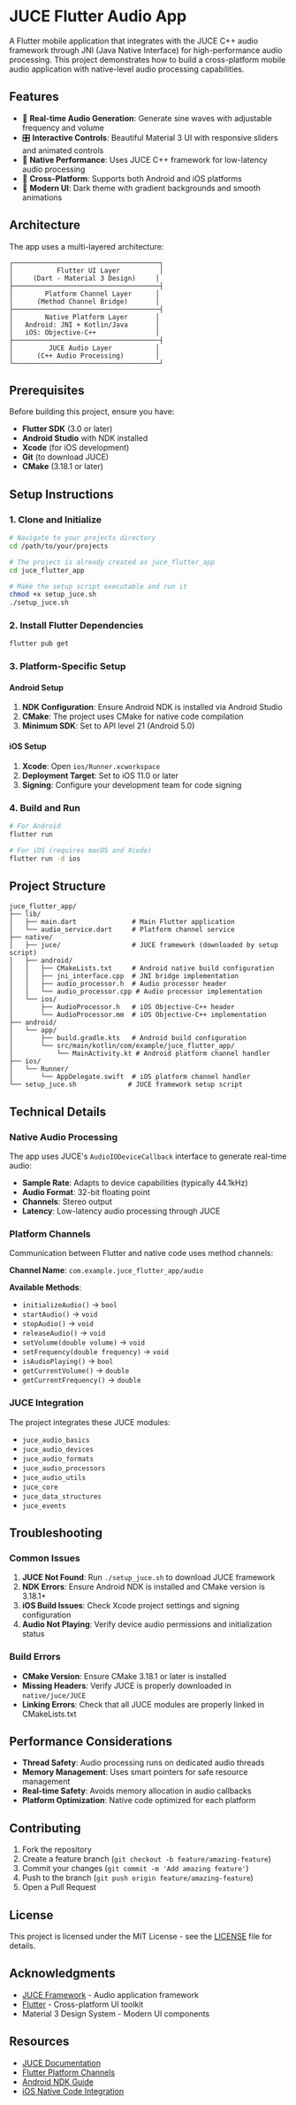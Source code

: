 # JUCE Flutter Audio App

A Flutter mobile application that integrates with the JUCE C++ audio framework through JNI (Java Native Interface) for high-performance audio processing. This project demonstrates how to build a cross-platform mobile audio application with native-level audio processing capabilities.

## Features

- 🎵 **Real-time Audio Generation**: Generate sine waves with adjustable frequency and volume
- 🎛️ **Interactive Controls**: Beautiful Material 3 UI with responsive sliders and animated controls
- 🔧 **Native Performance**: Uses JUCE C++ framework for low-latency audio processing
- 📱 **Cross-Platform**: Supports both Android and iOS platforms
- 🎨 **Modern UI**: Dark theme with gradient backgrounds and smooth animations

## Architecture

The app uses a multi-layered architecture:

```
┌─────────────────────────────────────┐
│           Flutter UI Layer          │
│     (Dart - Material 3 Design)     │
├─────────────────────────────────────┤
│        Platform Channel Layer      │
│      (Method Channel Bridge)       │
├─────────────────────────────────────┤
│        Native Platform Layer       │
│   Android: JNI + Kotlin/Java       │
│   iOS: Objective-C++               │
├─────────────────────────────────────┤
│         JUCE Audio Layer           │
│      (C++ Audio Processing)        │
└─────────────────────────────────────┘
```

## Prerequisites

Before building this project, ensure you have:

- **Flutter SDK** (3.0 or later)
- **Android Studio** with NDK installed
- **Xcode** (for iOS development)
- **Git** (to download JUCE)
- **CMake** (3.18.1 or later)

## Setup Instructions

### 1. Clone and Initialize

```bash
# Navigate to your projects directory
cd /path/to/your/projects

# The project is already created as juce_flutter_app
cd juce_flutter_app

# Make the setup script executable and run it
chmod +x setup_juce.sh
./setup_juce.sh
```

### 2. Install Flutter Dependencies

```bash
flutter pub get
```

### 3. Platform-Specific Setup

#### Android Setup

1. **NDK Configuration**: Ensure Android NDK is installed via Android Studio
2. **CMake**: The project uses CMake for native code compilation
3. **Minimum SDK**: Set to API level 21 (Android 5.0)

#### iOS Setup

1. **Xcode**: Open `ios/Runner.xcworkspace`
2. **Deployment Target**: Set to iOS 11.0 or later
3. **Signing**: Configure your development team for code signing

### 4. Build and Run

```bash
# For Android
flutter run

# For iOS (requires macOS and Xcode)
flutter run -d ios
```

## Project Structure

```
juce_flutter_app/
├── lib/
│   ├── main.dart              # Main Flutter application
│   └── audio_service.dart     # Platform channel service
├── native/
│   ├── juce/                  # JUCE framework (downloaded by setup script)
│   ├── android/
│   │   ├── CMakeLists.txt     # Android native build configuration
│   │   ├── jni_interface.cpp  # JNI bridge implementation
│   │   ├── audio_processor.h  # Audio processor header
│   │   └── audio_processor.cpp # Audio processor implementation
│   └── ios/
│       ├── AudioProcessor.h   # iOS Objective-C++ header
│       └── AudioProcessor.mm  # iOS Objective-C++ implementation
├── android/
│   └── app/
│       ├── build.gradle.kts   # Android build configuration
│       └── src/main/kotlin/com/example/juce_flutter_app/
│           └── MainActivity.kt # Android platform channel handler
├── ios/
│   └── Runner/
│       └── AppDelegate.swift  # iOS platform channel handler
└── setup_juce.sh             # JUCE framework setup script
```

## Technical Details

### Native Audio Processing

The app uses JUCE's `AudioIODeviceCallback` interface to generate real-time audio:

- **Sample Rate**: Adapts to device capabilities (typically 44.1kHz)
- **Audio Format**: 32-bit floating point
- **Channels**: Stereo output
- **Latency**: Low-latency audio processing through JUCE

### Platform Channels

Communication between Flutter and native code uses method channels:

**Channel Name**: `com.example.juce_flutter_app/audio`

**Available Methods**:
- `initializeAudio()` → `bool`
- `startAudio()` → `void`
- `stopAudio()` → `void`
- `releaseAudio()` → `void`
- `setVolume(double volume)` → `void`
- `setFrequency(double frequency)` → `void`
- `isAudioPlaying()` → `bool`
- `getCurrentVolume()` → `double`
- `getCurrentFrequency()` → `double`

### JUCE Integration

The project integrates these JUCE modules:
- `juce_audio_basics`
- `juce_audio_devices`
- `juce_audio_formats`
- `juce_audio_processors`
- `juce_audio_utils`
- `juce_core`
- `juce_data_structures`
- `juce_events`

## Troubleshooting

### Common Issues

1. **JUCE Not Found**: Run `./setup_juce.sh` to download JUCE framework
2. **NDK Errors**: Ensure Android NDK is installed and CMake version is 3.18.1+
3. **iOS Build Issues**: Check Xcode project settings and signing configuration
4. **Audio Not Playing**: Verify device audio permissions and initialization status

### Build Errors

- **CMake Version**: Ensure CMake 3.18.1 or later is installed
- **Missing Headers**: Verify JUCE is properly downloaded in `native/juce/JUCE`
- **Linking Errors**: Check that all JUCE modules are properly linked in CMakeLists.txt

## Performance Considerations

- **Thread Safety**: Audio processing runs on dedicated audio threads
- **Memory Management**: Uses smart pointers for safe resource management
- **Real-time Safety**: Avoids memory allocation in audio callbacks
- **Platform Optimization**: Native code optimized for each platform

## Contributing

1. Fork the repository
2. Create a feature branch (`git checkout -b feature/amazing-feature`)
3. Commit your changes (`git commit -m 'Add amazing feature'`)
4. Push to the branch (`git push origin feature/amazing-feature`)
5. Open a Pull Request

## License

This project is licensed under the MIT License - see the [LICENSE](LICENSE) file for details.

## Acknowledgments

- [JUCE Framework](https://github.com/juce-framework/JUCE) - Audio application framework
- [Flutter](https://flutter.dev) - Cross-platform UI toolkit
- Material 3 Design System - Modern UI components

## Resources

- [JUCE Documentation](https://docs.juce.com/)
- [Flutter Platform Channels](https://docs.flutter.dev/development/platform-integration/platform-channels)
- [Android NDK Guide](https://developer.android.com/ndk/guides)
- [iOS Native Code Integration](https://docs.flutter.dev/development/platform-integration/ios/c-interop)

